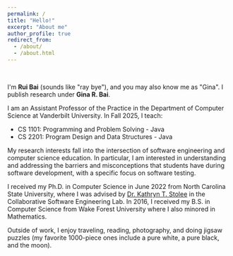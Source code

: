 ```yaml
---
permalink: /
title: "Hello!"
excerpt: "About me"
author_profile: true
redirect_from: 
  - /about/
  - /about.html
---
```


<br/>

I'm <b>Rui Bai</b> (sounds like "ray bye"), and you may also know me as "Gina". I publish research under <b>Gina R. Bai</b>. 

I am an Assistant Professor of the Practice in the Department of Computer Science at Vanderbilt University. In Fall 2025, I teach: 

- CS 1101: Programming and Problem Solving - Java
- CS 2201: Program Design and Data Structures - Java

My research interests fall into the intersection of software engineering and computer science education. In particular, I am interested in understanding and addressing the barriers and misconceptions that students have during software development, with a specific focus on software testing.

I received my Ph.D. in Computer Science in June 2022 from North Carolina State University, where I was advised by <a href="https://kstolee.github.io" target="_blank">Dr. Kathryn T. Stolee</a> in the Collaborative Software Engineering Lab. In 2016, I received my B.S. in Computer Science from Wake Forest University where I also minored in Mathematics.

Outside of work, I enjoy traveling, reading, photography, and doing jigsaw puzzles (my favorite 1000-piece ones include a pure white, a pure black, and the moon).

<!--- --->